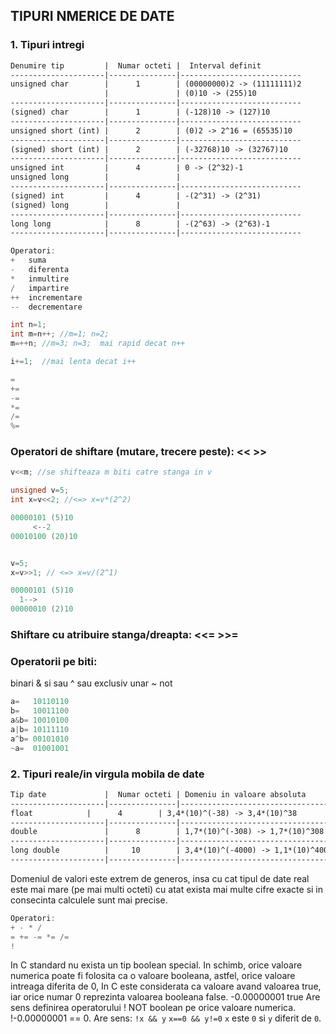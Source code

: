 ## TIPURI NMERICE DE DATE

### 1. Tipuri intregi
```txt
Denumire tip         |	Numar octeti |	Interval definit
---------------------|---------------|---------------------------
unsigned char        |      1        | (00000000)2 -> (11111111)2
	                 |	             | (0)10 -> (255)10
---------------------|---------------|---------------------------
(signed) char        |      1        | (-128)10 -> (127)10
---------------------|---------------|---------------------------
unsigned short (int) |      2        | (0)2 -> 2^16 = (65535)10
---------------------|---------------|---------------------------
(signed) short (int) |      2        | (-32768)10 -> (32767)10
---------------------|---------------|---------------------------
unsigned int         |      4        | 0 -> (2^32)-1
unsigned long        |               |
---------------------|---------------|---------------------------
(signed) int         |      4        | -(2^31) -> (2^31)
(signed) long        |               |
---------------------|---------------|---------------------------
long long            |      8        | -(2^63) -> (2^63)-1
---------------------|---------------|---------------------------
```
```c
Operatori:
+ 	suma
- 	diferenta
* 	inmultire
/ 	impartire
++ 	incrementare
-- 	decrementare
```
```c
int n=1;
int m=n++; //m=1; n=2;
m=++n; //m=3; n=3;  mai rapid decat n++

i+=1;  //mai lenta decat i++ 

=
+=
-=
*=
/=
%=
```
### Operatori de shiftare (mutare, trecere peste): << >>
```c
v<<m; //se shifteaza m biti catre stanga in v

unsigned v=5;
int x=v<<2; //<=> x=v*(2^2)
```
```c
00000101 (5)10
     <--2
00010100 (20)10


v=5;
x=v>>1; // <=> x=v/(2^1)

00000101 (5)10
  1-->
00000010 (2)10
```

### Shiftare cu atribuire stanga/dreapta: <<= >>=


### Operatorii pe biti:
binari
& 	si
	sau
^	sau exclusiv
unar
~	not
```c
a=   10110110
b=   10011100
a&b= 10010100
a|b= 10111110
a^b= 00101010
~a=  01001001
```

### 2. Tipuri reale/in virgula mobila de date

```txt
Tip date             |	Numar octeti | Domeniu in valoare absoluta
---------------------|---------------|----------------------------------
float		     |      4        | 3,4*(10)^(-38) -> 3,4*(10)^38
---------------------|---------------|----------------------------------
double               |      8        | 1,7*(10)^(-308) -> 1,7*(10)^308
---------------------|---------------|----------------------------------
long double          |     10        | 3,4*(10)^(-4000) -> 1,1*(10)^4000
---------------------|---------------|----------------------------------
```
Domeniul de valori este extrem de generos, insa cu cat tipul de date real este mai mare (pe mai multi octeti) cu atat exista mai multe cifre exacte si in consecinta calculele sunt mai precise.

```c
Operatori:
+ - * /
= += -= *= /=
!
```

In C standard nu exista un tip boolean special. In schimb, orice valoare numerica poate fi folosita ca o valoare booleana, astfel, orice valoare intreaga diferita de 0, In C este considerata ca valoare avand valoarea true, iar orice numar 0 reprezinta valoarea booleana false.
-0.00000001 true
Are sens definirea operatorului ! NOT boolean pe orice valoare numerica.
!-0.00000001 == 0. 
Are sens: ```!x && y```	```x==0 && y!=0```	```x``` este ```0``` si ```y``` diferit de ```0```.